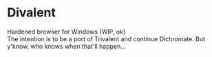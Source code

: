 # Divalent
Hardened browser for Windows (WIP, ok)
\
The intention is to be a port of Trivalent and continue Dichromate. But y'know, who knows when that'll happen...

